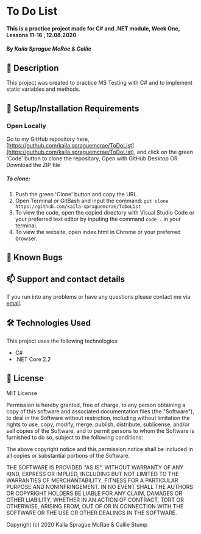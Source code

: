 # To Do List

#### This is a practice project made for C# and .NET module, Week One, Lessons 11-16 , 12.08.2020

#### By _**Kaila Sprague McRae & Callie**_

## 🚩 Description

This project was created to practice MS Testing with C# and to implement static variables and methods. 

## 🔧 Setup/Installation Requirements

### Open Locally

Go to my GitHub repository here, [https://guthub.com/kaila.spraguemcrae/ToDoList](https://guthub.com/kaila.spraguemcrae/ToDoList), and click on the green 'Code' button to clone the repository, Open with GitHub Desktop OR Download the ZIP file

##### To clone:
1. Push the green 'Clone' button and copy the URL.
2. Open Terminal or GitBash and input the command: `git clone https://github.com/kaila-spraguemcrae/ToDoList`
3. To view the code, open the copied directory with Visual Studio Code or your preferred text editor by inputing the command `code .` in your terminal.
4. To view the website, open index.html in Chrome or your preferred browser.

## 🐛 Known Bugs

## 📫 Support and contact details

If you run into any problems or have any questions please contact me via [email](mailto:kaila.sprague@icloud.com).

## 🛠️ Technologies Used

This project uses the following technologies:

- C#
- .NET Core 2.2

## 📘 License

MIT License

Permission is hereby granted, free of charge, to any person obtaining a copy
of this software and associated documentation files (the "Software"), to deal
in the Software without restriction, including without limitation the rights
to use, copy, modify, merge, publish, distribute, sublicense, and/or sell
copies of the Software, and to permit persons to whom the Software is
furnished to do so, subject to the following conditions:

The above copyright notice and this permission notice shall be included in all
copies or substantial portions of the Software.

THE SOFTWARE IS PROVIDED "AS IS", WITHOUT WARRANTY OF ANY KIND, EXPRESS OR
IMPLIED, INCLUDING BUT NOT LIMITED TO THE WARRANTIES OF MERCHANTABILITY,
FITNESS FOR A PARTICULAR PURPOSE AND NONINFRINGEMENT. IN NO EVENT SHALL THE
AUTHORS OR COPYRIGHT HOLDERS BE LIABLE FOR ANY CLAIM, DAMAGES OR OTHER
LIABILITY, WHETHER IN AN ACTION OF CONTRACT, TORT OR OTHERWISE, ARISING FROM,
OUT OF OR IN CONNECTION WITH THE SOFTWARE OR THE USE OR OTHER DEALINGS IN THE
SOFTWARE.

Copyright (c) 2020 Kaila Sprague McRae & Callie Stump